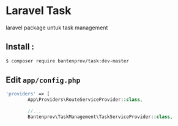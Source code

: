 # Laravel Task
laravel package untuk task management

## Install :
```bash
$ composer require bantenprov/task:dev-master
```

## Edit `app/config.php`
```php
'providers' => [
        App\Providers\RouteServiceProvider::class,
        
        //...
        Bantenprov\TaskManagement\TaskServiceProvider::class,
```
